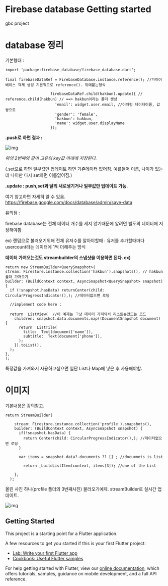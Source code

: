 # Firebase database Getting started

gbc project

# database 정리

기본형태 :
  ```
  import 'package:firebase_database/firebase_database.dart';

  final firebaseDataRef = FirebaseDatabase.instance.reference(); //파이어베이스 객체 생성 기본적으로 reference(). 뒤에붙는형식

                      firebaseDataRef.child(hakbun).update({ // reference.child(hakbun) // ==> hakbun이라는 폴더 생성
                        'email': widget.user.email, //이처럼 데이터이름, 값 쌍으로 
                        'gender': 'female',
                        'hakbun': hakbun,
                        'name': widget.user.displayName
                      });
  ```
  
**.push로 하면 결과 :**

![img](https://postfiles.pstatic.net/MjAxOTA3MjlfNTYg/MDAxNTY0MzQ1MTM4OTE3.JIJmw1-CvLRWgD2wSjPkSjMC_uKO7t_AYIk8KhxaFJ4g.smTbY5Tt6LvqkWxOPMi6AXnbpSyWmgF5affKcPEZusIg.PNG.potenpanda/SE-d91a6cf1-c510-4f7e-bc27-bb2f638112d3.png?type=w773)
  
*위의 2번째와 같이 고유의 key값 아래에 저장된다.*

(.set으로 하면 일부값만 업데이트 하면 기존데이터 없어짐. 예를들어 이름, 나이가 있는데 나이만 다시 set하면 이름없어짐.)


**.update : push,set과 달리 새로생기거나 일부값만 업데이트 가능.**


  
  
여기 참고하면 자세히 알 수 있음.
https://firebase.google.com/docs/database/admin/save-data


유의점 :

firebase database는 전체 데이터 개수를 세지 않기때문에 알려면 별도의 데이터에 저장해야함

ex) 랜덤으로 불러오기위해 전체 유저수를 알아야할때 : 유저를 추가할때마다 usercount라는 데이터에 1씩 더해주는 방식

**데이터 가져오는것도 streambuilder의 스냅샷을 이용하면 된다. ex)**

  ```
  return new StreamBuilder<QuerySnapshot>(
  stream: Firestore.instance.collection('hakbun').snapshots(), // hakbun 폴더 가져오기
  builder: (BuildContext context, AsyncSnapshot<QuerySnapshot> snapshot) {
    if (!snapshot.hasData) returnCenter(child: CircularProgressIndicator(),); //데이터없으면 로딩
    
    //implement code here :
    
    return  ListView(  //이 예제는 그냥 데이터 가져와서 리스트뷰만드는 코드
      children: snapshot.data.documents.map((DocumentSnapshot document) {
        return  ListTile(
          title:  Text(document['name']),
          subtitle:  Text(document['phone']),
        );
      }).toList(),
    );
  },
);
  ```

특정값을 가져와서 사용하고싶으면 일단 List나 Map에 넣은 후 사용해야함.

# 이미지

기본내용은 강의참고.

  ```
  return StreamBuilder(

      stream: Firestore.instance.collection('profile').snapshots(),
      builder: (BuildContext context, AsyncSnapshot snapshot) {
        if(!snapshot.hasData) {
          return Center(child: CircularProgressIndicator(),); //데이터없으면 로딩
        }

        var items = snapshot.data?.documents ?? [] ; //documnets is list

          return _buildListItem(context, items[3]); //one of the List

      },
    );
  ```
  올린 사진 하나(profile 폴더의 3번째사진) 불러오기예제.  streamBuilder로 실시간 업데이트.
  
  ![img](https://postfiles.pstatic.net/MjAxOTA3MjlfOTYg/MDAxNTY0MzQ2NzI3MDMw.NrazE_dq3vUSqLBx2tOajTk1cEOlJUfZ1P3XRWB5y88g.mUU2E1_uLOYrv5I7RKLI-rgV2ew9Nu47DTITZzDwb5sg.PNG.potenpanda/SE-acfc9b08-56f2-4c7e-99f7-a95bef2ddc56.png?type=w773)

                      
                      

## Getting Started

This project is a starting point for a Flutter application.

A few resources to get you started if this is your first Flutter project:

- [Lab: Write your first Flutter app](https://flutter.dev/docs/get-started/codelab)
- [Cookbook: Useful Flutter samples](https://flutter.dev/docs/cookbook)

For help getting started with Flutter, view our
[online documentation](https://flutter.dev/docs), which offers tutorials,
samples, guidance on mobile development, and a full API reference.
